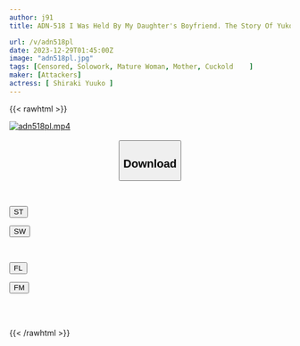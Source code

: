 ```yaml
---
author: j91
title: ADN-518 I Was Held By My Daughter's Boyfriend. The Story Of Yuko Shiraki, Who Has Been Having Sex Ever Since The Day She Was Forced Down.

url: /v/adn518pl
date: 2023-12-29T01:45:00Z
image: "adn518pl.jpg"
tags: [Censored, Solowork, Mature Woman, Mother, Cuckold	]
maker: [Attackers]
actress: [ Shiraki Yuuko ]
---
```



{{< rawhtml >}}

<div class="video" data-videoid="161YQ1vjoeidYl">
    <a href="javascript:;">
        <img src="/v/adn518pl/adn518pl.jpg" width="WIDTH" height="HEIGHT" alt="adn518pl.mp4" loading="lazy">
    </a>
</div>

<script type="text/javascript" src="https://j91.asia/asset/on-demand-st.js"></script>

<br>
  <link rel="stylesheet" href="https://j91.asia/asset/bs5.css">
  
  <center>
  <button class="btn btn-primary" type="button" data-bs-toggle="collapse" data-bs-target=".multi-collapse" aria-expanded="false" aria-controls="multiCollapseExample1 multiCollapseExample2"><h2>Download</h2></button></center>
</p>
<div class="row">
  <div class="col">
    <div class="collapse multi-collapse" id="multiCollapseExample1">
      <div class="card card-body">
	      	      <br>
<div class="buttons">  
<p><a href="https://streamtape.to/v/161YQ1vjoeidYl" target="_blank"><button class="btn-hover color-3"><i class="fa fa-download"></i> ST</button></a></p>
<p><a href="https://flaswish.com/duwyxcbsmd82" target="_blank"><button class="btn-hover color-2"><i class="fa fa-download"></i> SW</button></a></p></div>
    </div>
  </div>
</div>
  <div class="col">
    <div class="collapse multi-collapse" id="multiCollapseExample2">
      <div class="card card-body">
	      <br>
<div class="buttons">
<p><a href="javascript:;" target="_blank"><button class="btn-hover color-9"><i class="fa fa-download"></i> FL</button></a></p>
<p><a href="javascript:;" target="_blank"><button class="btn-hover color-8"><i class="fa fa-download"></i> FM</button></a></p></div>
<br><br>
      </div>
    </div>
  </div>
</div>

{{< /rawhtml >}}